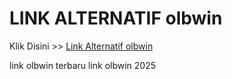 # LINK ALTERNATIF olbwin

Klik Disini >> <a href="https://linksto.pages.dev/">Link Alternatif olbwin </a>

link olbwin terbaru
link olbwin 2025